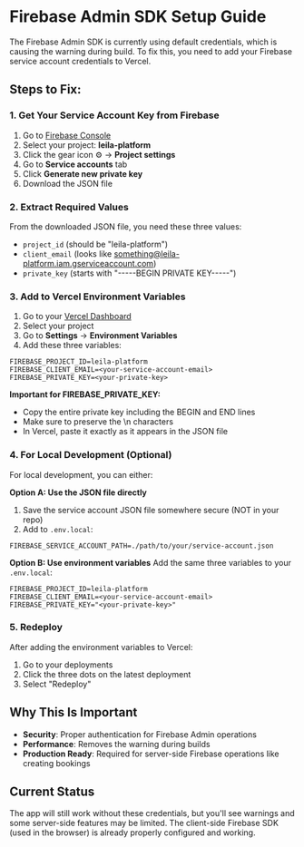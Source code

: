 # Firebase Admin SDK Setup Guide

The Firebase Admin SDK is currently using default credentials, which is causing the warning during build. To fix this, you need to add your Firebase service account credentials to Vercel.

## Steps to Fix:

### 1. Get Your Service Account Key from Firebase

1. Go to [Firebase Console](https://console.firebase.google.com/)
2. Select your project: **leila-platform**
3. Click the gear icon ⚙️ → **Project settings**
4. Go to **Service accounts** tab
5. Click **Generate new private key**
6. Download the JSON file

### 2. Extract Required Values

From the downloaded JSON file, you need these three values:
- `project_id` (should be "leila-platform")
- `client_email` (looks like something@leila-platform.iam.gserviceaccount.com)
- `private_key` (starts with "-----BEGIN PRIVATE KEY-----")

### 3. Add to Vercel Environment Variables

1. Go to your [Vercel Dashboard](https://vercel.com/dashboard)
2. Select your project
3. Go to **Settings** → **Environment Variables**
4. Add these three variables:

```
FIREBASE_PROJECT_ID=leila-platform
FIREBASE_CLIENT_EMAIL=<your-service-account-email>
FIREBASE_PRIVATE_KEY=<your-private-key>
```

**Important for FIREBASE_PRIVATE_KEY:**
- Copy the entire private key including the BEGIN and END lines
- Make sure to preserve the \n characters
- In Vercel, paste it exactly as it appears in the JSON file

### 4. For Local Development (Optional)

For local development, you can either:

**Option A: Use the JSON file directly**
1. Save the service account JSON file somewhere secure (NOT in your repo)
2. Add to `.env.local`:
```
FIREBASE_SERVICE_ACCOUNT_PATH=./path/to/your/service-account.json
```

**Option B: Use environment variables**
Add the same three variables to your `.env.local`:
```
FIREBASE_PROJECT_ID=leila-platform
FIREBASE_CLIENT_EMAIL=<your-service-account-email>
FIREBASE_PRIVATE_KEY="<your-private-key>"
```

### 5. Redeploy

After adding the environment variables to Vercel:
1. Go to your deployments
2. Click the three dots on the latest deployment
3. Select "Redeploy"

## Why This Is Important

- **Security**: Proper authentication for Firebase Admin operations
- **Performance**: Removes the warning during builds
- **Production Ready**: Required for server-side Firebase operations like creating bookings

## Current Status

The app will still work without these credentials, but you'll see warnings and some server-side features may be limited. The client-side Firebase SDK (used in the browser) is already properly configured and working.